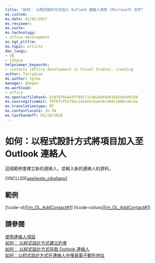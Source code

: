 ```yaml
---
title: "如何： 以程式設計方式加入 Outlook 連絡人項目 |Microsoft 文件"
ms.custom: 
ms.date: 02/02/2017
ms.reviewer: 
ms.suite: 
ms.technology:
- office-development
ms.tgt_pltfrm: 
ms.topic: article
dev_langs:
- VB
- CSharp
helpviewer_keywords:
- contacts [Office development in Visual Studio], creating
author: TerryGLee
ms.author: tglee
manager: ghogen
ms.workload:
- office
ms.openlocfilehash: 6197970a4d3ff8d1f1cdd2e949d816d5eb4d6338
ms.sourcegitcommit: f9fbf1f55f9ac14e4e5c6ae58c30dc1800ca6cda
ms.translationtype: MT
ms.contentlocale: zh-TW
ms.lasthandoff: 01/10/2018
---
```

# <a name="how-to-programmatically-add-an-entry-to-outlook-contacts"></a>如何：以程式設計方式將項目加入至 Outlook 連絡人
  這個範例會建立新的連絡人，並輸入新的連絡人的資料。  
  
 [!INCLUDE[appliesto_olkallapp](../vsto/includes/appliesto-olkallapp-md.md)]  
  
## <a name="example"></a>範例  
 [!code-vb[Trin_OL_AddContact#1](../vsto/codesnippet/VisualBasic/Trin_OL_AddContact/thisaddin.vb#1)]
 [!code-csharp[Trin_OL_AddContact#1](../vsto/codesnippet/CSharp/Trin_OL_AddContact/thisaddin.cs#1)]  
  
## <a name="see-also"></a>請參閱  
 [使用連絡人項目](../vsto/working-with-contact-items.md)   
 [如何： 以程式設計方式建立約會](../vsto/how-to-programmatically-create-appointments.md)   
 [如何： 以程式設計方式存取 Outlook 連絡人](../vsto/how-to-programmatically-access-outlook-contacts.md)   
 [如何：以程式設計方式在連絡人中搜尋電子郵件地址](../vsto/how-to-programmatically-search-for-an-e-mail-address-in-contacts.md)  
  
  